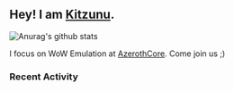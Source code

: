## Hey! I am [Kitzunu](https://Github.com/Kitzunu).

![Anurag's github stats](https://github-readme-stats.kitzunu.vercel.app/api?username=Kitzunu&show_icons=true)

I focus on WoW Emulation at [AzerothCore](https://Github.com/AzerothCore). Come join us ;)

### Recent Activity

<!--START_SECTION:activity-->
